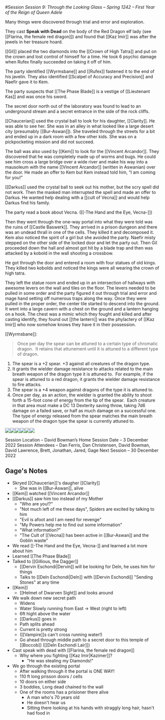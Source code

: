 #Session
*Session 9: Through the Looking Glass – Spring 1242 – First Year of the Reign of Queen Adele*

Many things were discovered through trial and error and exploration.

They cast **Speak with Dead** on the body of the Red Dragon elf lady (see [[Flarina, the female red dragon]]) and found that [[Kaz Imir]] was after the jewels in her treasure hoard.

[[Gil]] placed the two diamonds into the [[Crown of High Tatra]] and put on the crown and lost control of himself for a time.  He took 6 psychic damage when Rufex finally succeeded on taking it off of him.

The party identified [[Wyrmsbane]] and [[Rufex]] fastened it to the end of his javelin.  They also identified [[Scalpel of Accuracy and Precision]] and Naefir gave it to Kem.

The party suspects that [[The Phase Blade]] is a vestige of [[Lieutenant Kas]] and was once his sword.

The secret door north out of the laboratory was found to lead to an underground stream and a secret entrance in the side of the rock cliffs.

[[Chaucerian]] used the crystal ball to look for his daughter, [[Clarity]]. He was able to see her. She was in an alley in what looked like a large desert city (presumably [[Bur-Aswan]]). She traveled through the streets for a bit and ended up in a dark room with a few other kids. She was on a pickpocketing mission and did not succeed.

The ball was also used by [[Kem]] to look for the [[Vincent Arcandor]]. They discovered that he was completely made up of worms and bugs. He could see him cross a large bridge over a wide river and make his way into a mausoleum with the name [[Vincent Arcandor]] (written in Aswanian) over the door. He made an offer to Kem but Kem instead told him, “I am coming for you!”

[[Darkus]] used the crystal ball to seek out his mother, but the scry spell did not work. Then the masked man interrupted the spell and made an offer to Darkus. He wanted help dealing with a [[cult of Vecna]] and would help Darkus find his family.

The party read a book about Vecna. ([[-The Hand and the Eye, Vecna-]])

Then they went through the one-way portal into what they were told was the ruins of [[Castle Baswerk]]. They arrived in a prison dungeon and there was an undead thrall in one of the cells. They killed it and decomposed it. Kem also noticed the spirit of a girl but she avoided the party. Naefir misty stepped on the other side of the locked door and let the party out. Then Gil proceeded down the hall and almost got hit by a blade trap and then was attacked by a kobold in the wall shooting a crossbow.

He got through the door and entered a room with four statues of old kings. They killed two kobolds and noticed the kings were all wearing the crown of high tatra.

They left the statue room and ended up in an intersection of hallways with awesome levers on the wall and tiles on the floor. The levers needed to be pulled in some order and the party figured it out through trial and error and mage hand setting off numerous traps along the way. Once they were pulled in the proper order, the center tile started to descend into the ground. It went into a large cavern with a chest on the ground and a lantern hanging on a hook. The chest was a mimic which they fought and killed and after casting identify, they found out [[the lantern]] was the phylactery of [[Kaz Imir]] who now somehow knows they have it in their possession.

[[Wyrmsbane]]:

> Once per day the spear can be attuned to a certain type of chromatic dragon.  It retains that attunement until it is attuned to a different type of dragon.

1. The spear is a +2 spear. +3 against all creatures of the dragon type.
2. It grants the wielder damage resistance to attacks related to the main breath weapon of the dragon type it is attuned to.  For example, if the spear is attuned to a red dragon, it grants the wielder damage resistance to fire attacks.
3. The spear is a +4 weapon against dragons of the type it is attuned to.
4. Once per day, as an action, the wielder is granted the ability to shoot forth a 15-foot cone of energy from the tip of the spear.  Each creature in that area must make a DC 13 Dexterity saving throw, taking 7d6 damage on a failed save, or half as much damage on a successful one.  The type of energy released from the spear matches the main breath weapon of the dragon type the spear is currently attuned to.

![](https://lh6.googleusercontent.com/S4tgF0abYRj_TBDG2DPg7UC3S3ph5ubOd7fJgPfSIw7KEfEGH3ZYtITBoDWxKOUwGltAoRgZ3ImM5P4GQd_neqGH7N-gdUZpZuumNcIerSoMfVTdnvvfLKpdGcGOc_cGAlsfWV5iltDGMdsxXushme6wyOHP4bO24LvvwZ48D0V3rFUNNEPkFciBZSgxDg)![](https://lh3.googleusercontent.com/-k5rV5SaiTW8bk64MKC0IpjSNwxYW5aHwWb_AWOtXRR0VHcTT7C0Cbobj9dQV3lx1adzIjhDOaAp0p1MEc_O5WxMe8FXst1EedsY5yTguSEFR8BY-Djndi7BbO0YuaSo_FqxViA2nMG8MEPxHK42GhUIQ0z5X8x7PP1SLxzoKPwtF0mN3eY-9OEmY7EJ-Q)![](https://lh5.googleusercontent.com/GUJS5N2l6rIaP7a71q5kxQqYCCEryxF_PP52wwZkxhBtu404633jRTst_FrPro6pXIoj8qjx9QBcw1lEwH4WXPpMtdNeFogddE-vikr6ZpsNbr6ax3qaji1Qtk-CgCQ_izBnCVfvuFNmPweJnuqjFpcgf5vRVlpSGwtj5SjdmAJmcOrLG1zxOVMAOt8X-Q)![](https://lh6.googleusercontent.com/f19eCc1m9fd1JexyLc4_r835Yu9rGAAMhtA0e3s_Wqpax_Q9U7powoLJTw3yhUg3haR281rau93L75SOqu7HK0OkBHoOc8zVdL2mLsvrlRlyGchJs6iGv_JiHTphYueeSaUGRGw2LgIv4icd8FtUQ0Zg99NafM2IRpgpNOemK2n6n-xFnrVSD8mEX3HTxw)![](https://lh4.googleusercontent.com/YER40eFZ-deNQY_Nb1u-u8F8IcZeSdosOdtGEAzDEYARBLHJ7_NyLIK_nrUOAfeMA4IA_WflA52vBN3JS5QcSA2R8RLT57DVX7eGCD7Iq-1j13gFvvFOC6GwkBdQxvbhSt1C4dCT3NQKGyTeZbdRvQn9MF-4Vtx5F0dLhVymdg-BUtzBYqtZ7cRcP0aHXg)![](https://lh3.googleusercontent.com/npwpHyqjO8ulpvDJB5_e7X4uO2T8M1XHJSLq6vyQXns2MgMEI3WiAX0-IoakxpJ_zoHK3b_WQ0gbEf7RiCtwQ1ukG29UoT6p79V0MNRpEkhDnqHA8thqTPRTh2RPTivVuy-MPsHgr2GWHAKNGJKqPg14lwayyMfmc50aHFKYXOdf4Tpo9-VjKwuOKPSx8w)

Session Location – David Bowman’s Home
Session Date – 3 December 2022
Session Attendees – Dan Ferris, Dan Christensen, David Bowman, David Lawrence, Brett, Jonathan, Jared, Gage
Next Session – 30 December 2022

## Gage's Notes
- Skryed [[Chaucerian]]'s daugher [[Clarity]]
	- She was in [[Bur-Aswan]], alive
- [[Kem]] watched [[Vincent Arcandor]]
- [[Darkus]] saw him too instead of my Mother
	- "Who are you!?"
	- "Not much left of me these days", Spiders are excited by talking to him
	- "Evil is afoot and I am need for revenge"
	- "My Powers help me to find out some information"
	- "What information?"
	- "The Cult of [[Vecna]] has been active in [[Bur-Aswan]] and the Goblin waste" 
- We read [[-The Hand and the Eye, Vecna-]] and learned a lot more about him
- Learned [[The Phase Blade]] 
- Talked to [[Gillious, the Dagger]]
	- [[Dervin Eschondi|Dervin]] will be looking for Deln, he uses him for things
	- Talks to [[Deln Eschondi|Deln]] with [[Dervin Eschondi]] "Sending Stones" at any time
- [[Kem]]
	- [[Helmet of Dwarven Sight]] and looks around
- We walk down new secret path 
	- Widens
	- Water Slowly running from East → West (right to left)
	- 6ft hight above the water
	- [[Darkus]] goes in
	- Path splits ahead
	- Current is pretty strong
	- ([[Vampire]]s can't cross running water!)
	- Go ahead through middle path to a secret door to this temple of [[Boccob]] ([[Deln Eschondi Lair]])
- Cast speak with dead with [[Flarina, the female red dragon]]
	- Why where you fighting [[Kaz Imir|Kazimer]]? 
		- "He was stealing my Diamonds!"
- We go through the existing portal
	- After walking through it the portal is ONE WAY!
	- 110 ft long prisson doors / cells
	- 10 doors on either side
	- 3 boddies, Long dead chained to the wall
	- One of the rooms has a prisioner there alive
		- A man who's 70 years old
		- He doesn't hear us
		- Sitting there looking at his hands with straggly long hair, hasn't had food in 